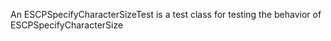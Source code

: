 An ESCPSpecifyCharacterSizeTest is a test class for testing the behavior of ESCPSpecifyCharacterSize